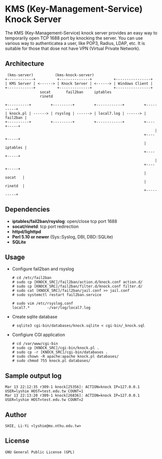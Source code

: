 KMS (Key-Management-Service) Knock Server
=========================================
The KMS (Key-Management-Service) knock server provides an easy way to temporarily open TCP
1688 port by knocking the server. You can use various way to authenticatea a user, like POP3,
Radius, LDAP, etc. It is suitable for those that dose not have VPN (Virtual Private Network).

Architecture
------------
     (kms-server)          (kms-knock-server)
    +------------+          +--------------+          +----------------+
    | KMS Server | <------> | Knock Server | <------> | Windows Client |
    +------------+          +--------------+          +----------------+
                    socat       fail2ban     iptables
                    rinetd

    +----------+         +---------+         +------------+         +----------+
    | knock.pl | ------> | rsyslog | ------> | local7.log | ------> | fail2ban |
    +----------+         +---------+         +------------+         +----+-----+
                                                                         |
                                                                    +----+-----+
                                                                    | iptables |
                                                                    +----+-----+
																	     |
																	+----+-----+
																	|  socat   |
																	|  rinetd  |
																	+----------+

Dependencies
------------
  * **iptables/fail2ban/rsyslog**: open/close tcp port 1688
  * **socat/rinetd**: tcp port redirection
  * **httpd/lighttpd**
  * **Perl 5.10 or newer** (Sys::Syslog, DBI, DBD::SQLite)
  * **SQLite**

Usage
-----
  * Configure fail2ban and rsyslog

        # cd /etc/fail2ban
        # sudo cp [KNOCK_SRC]/fail2ban/action.d/knock.conf action.d/
        # sudo cp [KNOCK_SRC]/fail2ban/filter.d/knock.conf filter.d/
        # sudo cat [KNOCK_SRC]/fail2ban/jail.conf >> jail.conf
        # sudo systemctl restart fail2ban.service

        # sudo vim /etc/rsyslog.conf
        local7.*        -/var/log/local7.log

  * Create sqlite database

        # sqlite3 cgi-bin/databases/knock.sqlite < cgi-bin/_knock.sql

  * Configiure CGI application

        # cd /var/www/cgi-bin
        # sudo cp [KNOCK_SRC]/cgi-bin/knock.pl .
        # sudo cp -r [KNOCK_SRC]/cgi-bin/databases .
        # sudo chown -R apache:apache knock.pl databases/
        # sudo chmod 755 knock.pl databases/

Sample output log
-----------------
    Mar 13 22:12:35 r309-1 knock[25356]: ACTION=knock IP=127.0.0.1 USER=lyshie HOST=test.edu.tw COUNT=1
    Mar 13 22:13:20 r309-1 knock[26836]: ACTION=knock IP=127.0.0.1 USER=lyshie HOST=test.edu.tw COUNT=2

Author
------
    SHIE, Li-Yi <lyshie@mx.nthu.edu.tw>

License
-------
    GNU General Public License (GPL)
